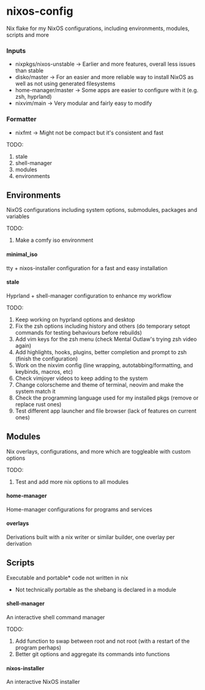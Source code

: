 # nixos-config
Nix flake for my NixOS configurations, including environments, modules, scripts and more

### Inputs
 * nixpkgs/nixos-unstable -> Earlier and more features, overall less issues than stable
 * disko/master -> For an easier and more reliable way to install NixOS as well as not using generated filesystems
 * home-manager/master -> Some apps are easier to configure with it (e.g. zsh, hyprland)
 * nixvim/main -> Very modular and fairly easy to modify

### Formatter
 * nixfmt -> Might not be compact but it's consistent and fast

TODO:
1. stale
2. shell-manager
3. modules
4. environments

## Environments
NixOS configurations including system options, submodules, packages and variables

TODO:
1. Make a comfy iso environment

#### minimal_iso
tty + nixos-installer configuration for a fast and easy installation

#### stale
Hyprland + shell-manager configuration to enhance my workflow

TODO:
1. Keep working on hyprland options and desktop
2. Fix the zsh options including history and others (do temporary setopt commands for testing behaviours before rebuilds)
3. Add vim keys for the zsh menu (check Mental Outlaw's trying zsh video again)
4. Add highlights, hooks, plugins, better completion and prompt to zsh (finish the configuration)
5. Work on the nixvim config (line wrapping, autotabbing/formatting, and keybinds, macros, etc)
6. Check vimjoyer videos to keep adding to the system
7. Change colorscheme and theme of terminal, neovim and make the system match it
8. Check the programming language used for my installed pkgs (remove or replace rust ones)
9. Test different app launcher and file browser (lack of features on current ones)

## Modules
Nix overlays, configurations, and more which are toggleable with custom options

TODO:
1. Test and add more nix options to all modules

#### home-manager
Home-manager configurations for programs and services

#### overlays
Derivations built with a nix writer or similar builder, one overlay per derivation

## Scripts
Executable and portable* code not written in nix 

* Not technically portable as the shebang is declared in a module

#### shell-manager
An interactive shell command manager

TODO:
1. Add function to swap between root and not root (with a restart of the program perhaps)
2. Better git options and aggregate its commands into functions

#### nixos-installer
An interactive NixOS installer
